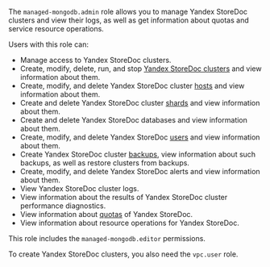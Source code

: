 The `managed-mongodb.admin` role allows you to manage Yandex StoreDoc clusters and view their logs, as well as get information about quotas and service resource operations.

Users with this role can:
* Manage access to Yandex StoreDoc clusters.
* Create, modify, delete, run, and stop [Yandex StoreDoc clusters](../../storedoc/concepts/index.md) and view information about them.
* Create, modify, and delete Yandex StoreDoc cluster [hosts](../../storedoc/concepts/instance-types.md) and view information about them.
* Create and delete Yandex StoreDoc cluster [shards](../../storedoc/concepts/sharding.md) and view information about them.
* Create and delete Yandex StoreDoc databases and view information about them.
* Create, modify, and delete Yandex StoreDoc [users](../../storedoc/concepts/users-and-roles.md) and view information about them.
* Create Yandex StoreDoc cluster [backups](../../storedoc/concepts/backup.md), view information about such backups, as well as restore clusters from backups.
* Create, modify, and delete Yandex StoreDoc alerts and view information about them.
* View Yandex StoreDoc cluster logs.
* View information about the results of Yandex StoreDoc cluster performance diagnostics.
* View information about [quotas](../../storedoc/concepts/limits.md#mmg-quotas) of Yandex StoreDoc.
* View information about resource operations for Yandex StoreDoc.

This role includes the `managed-mongodb.editor` permissions.

To create Yandex StoreDoc clusters, you also need the `vpc.user` role.